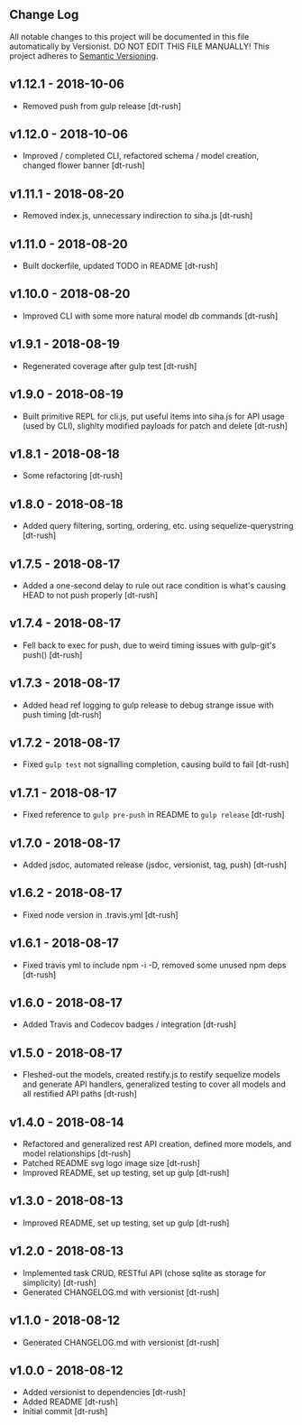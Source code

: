 ## Change Log

All notable changes to this project will be documented in this file
automatically by Versionist. DO NOT EDIT THIS FILE MANUALLY!
This project adheres to [Semantic Versioning](http://semver.org/).

## v1.12.1 - 2018-10-06

* Removed push from gulp release [dt-rush]

## v1.12.0 - 2018-10-06

* Improved / completed CLI, refactored schema / model creation, changed flower banner [dt-rush]

## v1.11.1 - 2018-08-20

* Removed index.js, unnecessary indirection to siha.js [dt-rush]

## v1.11.0 - 2018-08-20

* Built dockerfile, updated TODO in README [dt-rush]

## v1.10.0 - 2018-08-20

* Improved CLI with some more natural model db commands [dt-rush]

## v1.9.1 - 2018-08-19

* Regenerated coverage after gulp test [dt-rush]

## v1.9.0 - 2018-08-19

* Built primitive REPL for cli.js, put useful items into siha.js for API usage (used by CLI), slighlty modified payloads for patch and delete [dt-rush]

## v1.8.1 - 2018-08-18

* Some refactoring [dt-rush]

## v1.8.0 - 2018-08-18

* Added query filtering, sorting, ordering, etc. using sequelize-querystring [dt-rush]

## v1.7.5 - 2018-08-17

* Added a one-second delay to rule out race condition is what's causing HEAD to not push properly [dt-rush]

## v1.7.4 - 2018-08-17

* Fell back to exec for push, due to weird timing issues with gulp-git's push() [dt-rush]

## v1.7.3 - 2018-08-17

* Added head ref logging to gulp release to debug strange issue with push timing [dt-rush]

## v1.7.2 - 2018-08-17

* Fixed `gulp test` not signalling completion, causing build to fail [dt-rush]

## v1.7.1 - 2018-08-17

* Fixed reference to `gulp pre-push` in README to `gulp release` [dt-rush]

## v1.7.0 - 2018-08-17

* Added jsdoc, automated release (jsdoc, versionist, tag, push) [dt-rush]

## v1.6.2 - 2018-08-17

* Fixed node version in .travis.yml [dt-rush]

## v1.6.1 - 2018-08-17

* Fixed travis yml to include npm -i -D, removed some unused npm deps [dt-rush]

## v1.6.0 - 2018-08-17

* Added Travis and Codecov badges / integration [dt-rush]

## v1.5.0 - 2018-08-17

* Fleshed-out the models, created restify.js to restify sequelize models and generate API handlers, generalized testing to cover all models and all restified API paths [dt-rush]

## v1.4.0 - 2018-08-14

* Refactored and generalized rest API creation, defined more models, and model relationships [dt-rush]
* Patched README svg logo image size [dt-rush]
* Improved README, set up testing, set up gulp [dt-rush]

## v1.3.0 - 2018-08-13

* Improved README, set up testing, set up gulp [dt-rush]

## v1.2.0 - 2018-08-13

* Implemented task CRUD, RESTful API (chose sqlite as storage for simplicity) [dt-rush]
* Generated CHANGELOG.md with versionist [dt-rush]

## v1.1.0 - 2018-08-12

* Generated CHANGELOG.md with versionist [dt-rush]

## v1.0.0 - 2018-08-12

* Added versionist to dependencies [dt-rush]
* Added README [dt-rush]
* Initial commit [dt-rush]



